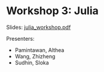 # Workshop 3: Julia

Slides: [julia_workshop.pdf](julia_workshop.pdf)

Presenters:
 - Pamintawan, Althea
 - Wang, Zhizheng
 - Sudhin, Sloka
